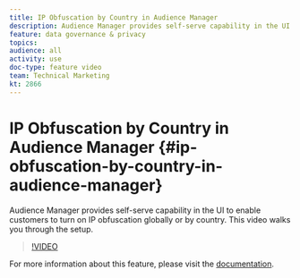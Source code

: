 ```yaml
---
title: IP Obfuscation by Country in Audience Manager
description: Audience Manager provides self-serve capability in the UI to enable customers to turn on IP obfuscation globally or by country. This video walks you through the setup.
feature: data governance & privacy
topics: 
audience: all
activity: use
doc-type: feature video
team: Technical Marketing
kt: 2866
---
```


# IP Obfuscation by Country in Audience Manager {#ip-obfuscation-by-country-in-audience-manager}

Audience Manager provides self-serve capability in the UI to enable customers to turn on IP obfuscation globally or by country. This video walks you through the setup.

>[!VIDEO](https://video.tv.adobe.com/v/27218/?quality=9)

For more information about this feature, please visit the [documentation](https://experiencecloud.adobe.com/resources/help/en_US/aam/ip-obfuscation.html).
